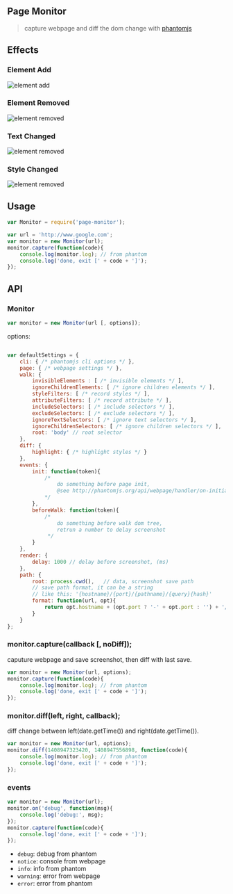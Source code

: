 ## Page Monitor

> capture webpage and diff the dom change with [phantomjs](http://phantomjs.org/)

## Effects

### Element Add

![element add](./demo/1409037825746-1409037838093.png)

### Element Removed

![element removed](./demo/1409037838093-1409037882033.png)

### Text Changed

![element removed](./demo/1409037882033-1409037916727.png)

### Style Changed

![element removed](./demo/1409038130483-1409038137417.png)

## Usage

```javascript
var Monitor = require('page-monitor');

var url = 'http://www.google.com';
var monitor = new Monitor(url);
monitor.capture(function(code){
    console.log(monitor.log); // from phantom
    console.log('done, exit [' + code + ']');
});
```

## API

### Monitor

```javascript
var monitor = new Monitor(url [, options]);
```

options:

```javascript

var defaultSettings = {
    cli: { /* phantomjs cli options */ },
    page: { /* webpage settings */ },
    walk: {
        invisibleElements : [ /* invisible elements */ ],
        ignoreChildrenElements: [ /* ignore children elements */ ],
        styleFilters: [ /* record styles */ ],
        attributeFilters: [ /* record attribute */ ],
        includeSelectors: [ /* include selectors */ ],
        excludeSelectors: [ /* exclude selectors */ ],
        ignoreTextSelectors: [ /* ignore text selectors */ ],
        ignoreChildrenSelectors: [ /* ignore children selectors */ ],
        root: 'body' // root selector
    },
    diff: {
        highlight: { /* highlight styles */ }
    },
    events: {
        init: function(token){
            /*
                do something before page init,
                @see http://phantomjs.org/api/webpage/handler/on-initialized.html
            */
        },
        beforeWalk: function(token){
            /*
                do something before walk dom tree,
                retrun a number to delay screenshot
             */
        }
    },
    render: {
        delay: 1000 // delay before screenshot, (ms)
    },
    path: {
        root: process.cwd(),   // data, screenshot save path
        // save path format, it can be a string
        // like this: '{hostname}/{port}/{pathname}/{query}{hash}'
        format: function(url, opt){
            return opt.hostname + (opt.port ? '-' + opt.port : '') + '/' + base64(opt.path);
        }
    }
};
```

### monitor.capture(callback [, noDiff]);

caputure webpage and save screenshot, then diff with last save.

```javascript
var monitor = new Monitor(url, options);
monitor.capture(function(code){
    console.log(monitor.log); // from phantom
    console.log('done, exit [' + code + ']');
});
```

### monitor.diff(left, right, callback);

diff change between left(date.getTime()) and right(date.getTime()).

```javascript
var monitor = new Monitor(url, options);
monitor.diff(1408947323420, 1408947556898, function(code){
    console.log(monitor.log); // from phantom
    console.log('done, exit [' + code + ']');
});
```

### events

```javascript
var monitor = new Monitor(url);
monitor.on('debug', function(msg){
    console.log('debug:', msg);
});
monitor.capture(function(code){
    console.log('done, exit [' + code + ']');
});
```

* ``debug``: debug from phantom
* ``notice``: console from webpage
* ``info``: info from phantom
* ``warning``: error from webpage
* ``error``: error from phantom
